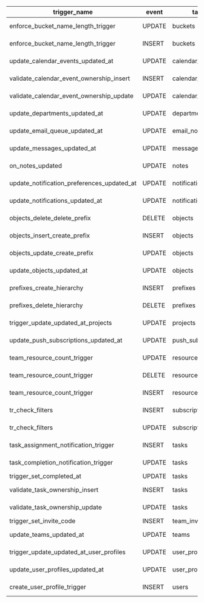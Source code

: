 | trigger_name                               | event  | table_name                | timing | function_called                                            | created |
| ------------------------------------------ | ------ | ------------------------- | ------ | ---------------------------------------------------------- | ------- |
| enforce_bucket_name_length_trigger         | UPDATE | buckets                   | BEFORE | EXECUTE FUNCTION storage.enforce_bucket_name_length()      | null    |
| enforce_bucket_name_length_trigger         | INSERT | buckets                   | BEFORE | EXECUTE FUNCTION storage.enforce_bucket_name_length()      | null    |
| update_calendar_events_updated_at          | UPDATE | calendar_events           | BEFORE | EXECUTE FUNCTION update_updated_at_column()                | null    |
| validate_calendar_event_ownership_insert   | INSERT | calendar_events           | BEFORE | EXECUTE FUNCTION validate_calendar_event_task_ownership()  | null    |
| validate_calendar_event_ownership_update   | UPDATE | calendar_events           | BEFORE | EXECUTE FUNCTION validate_calendar_event_task_ownership()  | null    |
| update_departments_updated_at              | UPDATE | departments               | BEFORE | EXECUTE FUNCTION update_updated_at_column()                | null    |
| update_email_queue_updated_at              | UPDATE | email_notifications_queue | BEFORE | EXECUTE FUNCTION update_updated_at_column()                | null    |
| update_messages_updated_at                 | UPDATE | messages                  | BEFORE | EXECUTE FUNCTION update_updated_at_column()                | null    |
| on_notes_updated                           | UPDATE | notes                     | BEFORE | EXECUTE FUNCTION handle_updated_at()                       | null    |
| update_notification_preferences_updated_at | UPDATE | notification_preferences  | BEFORE | EXECUTE FUNCTION update_updated_at_column()                | null    |
| update_notifications_updated_at            | UPDATE | notifications             | BEFORE | EXECUTE FUNCTION update_updated_at_column()                | null    |
| objects_delete_delete_prefix               | DELETE | objects                   | AFTER  | EXECUTE FUNCTION storage.delete_prefix_hierarchy_trigger() | null    |
| objects_insert_create_prefix               | INSERT | objects                   | BEFORE | EXECUTE FUNCTION storage.objects_insert_prefix_trigger()   | null    |
| objects_update_create_prefix               | UPDATE | objects                   | BEFORE | EXECUTE FUNCTION storage.objects_update_prefix_trigger()   | null    |
| update_objects_updated_at                  | UPDATE | objects                   | BEFORE | EXECUTE FUNCTION storage.update_updated_at_column()        | null    |
| prefixes_create_hierarchy                  | INSERT | prefixes                  | BEFORE | EXECUTE FUNCTION storage.prefixes_insert_trigger()         | null    |
| prefixes_delete_hierarchy                  | DELETE | prefixes                  | AFTER  | EXECUTE FUNCTION storage.delete_prefix_hierarchy_trigger() | null    |
| trigger_update_updated_at_projects         | UPDATE | projects                  | BEFORE | EXECUTE FUNCTION update_updated_at_column()                | null    |
| update_push_subscriptions_updated_at       | UPDATE | push_subscriptions        | BEFORE | EXECUTE FUNCTION update_updated_at_column()                | null    |
| team_resource_count_trigger                | UPDATE | resources                 | AFTER  | EXECUTE FUNCTION update_team_resource_count()              | null    |
| team_resource_count_trigger                | DELETE | resources                 | AFTER  | EXECUTE FUNCTION update_team_resource_count()              | null    |
| team_resource_count_trigger                | INSERT | resources                 | AFTER  | EXECUTE FUNCTION update_team_resource_count()              | null    |
| tr_check_filters                           | INSERT | subscription              | BEFORE | EXECUTE FUNCTION realtime.subscription_check_filters()     | null    |
| tr_check_filters                           | UPDATE | subscription              | BEFORE | EXECUTE FUNCTION realtime.subscription_check_filters()     | null    |
| task_assignment_notification_trigger       | INSERT | tasks                     | AFTER  | EXECUTE FUNCTION create_task_assignment_notification()     | null    |
| task_completion_notification_trigger       | UPDATE | tasks                     | AFTER  | EXECUTE FUNCTION create_task_completion_notification()     | null    |
| trigger_set_completed_at                   | UPDATE | tasks                     | BEFORE | EXECUTE FUNCTION set_completed_at()                        | null    |
| validate_task_ownership_insert             | INSERT | tasks                     | BEFORE | EXECUTE FUNCTION validate_task_project_ownership()         | null    |
| validate_task_ownership_update             | UPDATE | tasks                     | BEFORE | EXECUTE FUNCTION validate_task_project_ownership()         | null    |
| trigger_set_invite_code                    | INSERT | team_invites              | BEFORE | EXECUTE FUNCTION set_invite_code()                         | null    |
| update_teams_updated_at                    | UPDATE | teams                     | BEFORE | EXECUTE FUNCTION update_updated_at_column()                | null    |
| trigger_update_updated_at_user_profiles    | UPDATE | user_profiles             | BEFORE | EXECUTE FUNCTION update_updated_at_column()                | null    |
| update_user_profiles_updated_at            | UPDATE | user_profiles             | BEFORE | EXECUTE FUNCTION update_updated_at_column()                | null    |
| create_user_profile_trigger                | INSERT | users                     | AFTER  | EXECUTE FUNCTION create_user_profile()                     | null    |

